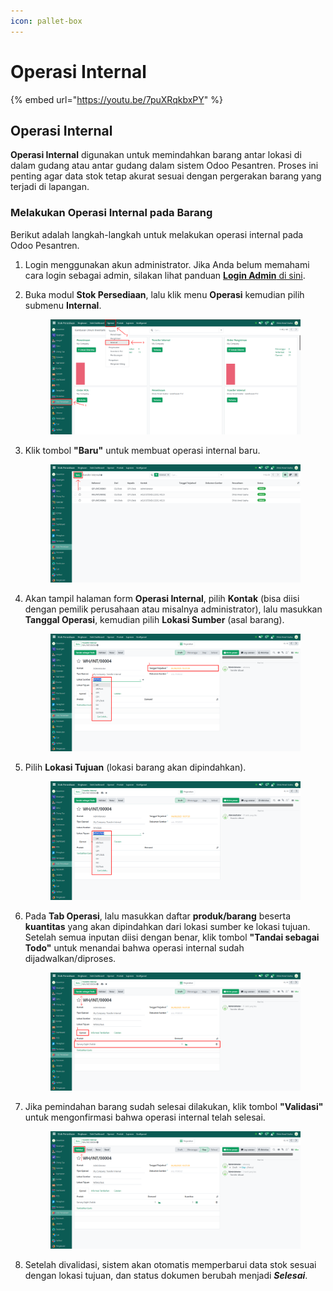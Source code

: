```yaml
---
icon: pallet-box
---
```


# Operasi Internal

{% embed url="https://youtu.be/7puXRqkbxPY" %}

## Operasi Internal

**Operasi Internal** digunakan untuk memindahkan barang antar lokasi di dalam gudang atau antar gudang dalam sistem Odoo Pesantren. Proses ini penting agar data stok tetap akurat sesuai dengan pergerakan barang yang terjadi di lapangan.

### Melakukan Operasi Internal pada Barang

Berikut adalah langkah-langkah untuk melakukan operasi internal pada Odoo Pesantren.

1. Login menggunakan akun administrator. Jika Anda belum memahami cara login sebagai admin, silakan lihat panduan [**Login Admin** di sini](../../panduan-login/login-admin.md).
2.  Buka modul **Stok Persediaan**, lalu klik menu **Operasi** kemudian pilih submenu **Internal**.

    <figure><img src="../../.gitbook/assets/images-513.png" alt=""><figcaption></figcaption></figure>


3.  Klik tombol **"Baru"** untuk membuat operasi internal baru.

    <figure><img src="../../.gitbook/assets/images-514.png" alt=""><figcaption></figcaption></figure>


4.  Akan tampil halaman form **Operasi Internal**, pilih **Kontak** (bisa diisi dengan pemilik perusahaan atau misalnya administrator), lalu masukkan **Tanggal Operasi**, kemudian pilih **Lokasi Sumber** (asal barang).

    <figure><img src="../../.gitbook/assets/images-515.png" alt=""><figcaption></figcaption></figure>


5.  Pilih **Lokasi Tujuan** (lokasi barang akan dipindahkan).

    <figure><img src="../../.gitbook/assets/images-516.png" alt=""><figcaption></figcaption></figure>


6.  Pada **Tab Operasi**, lalu masukkan daftar **produk/barang** beserta **kuantitas** yang akan dipindahkan dari lokasi sumber ke lokasi tujuan. Setelah semua inputan diisi dengan benar, klik tombol **"Tandai sebagai Todo"** untuk menandai bahwa operasi internal sudah dijadwalkan/diproses.

    <figure><img src="../../.gitbook/assets/images-517.png" alt=""><figcaption></figcaption></figure>


7.  Jika pemindahan barang sudah selesai dilakukan, klik tombol **"Validasi"** untuk mengonfirmasi bahwa operasi internal telah selesai.

    <figure><img src="../../.gitbook/assets/images-518.png" alt=""><figcaption></figcaption></figure>


8. Setelah divalidasi, sistem akan otomatis memperbarui data stok sesuai dengan lokasi tujuan, dan status dokumen berubah menjadi _**Selesai**_.
